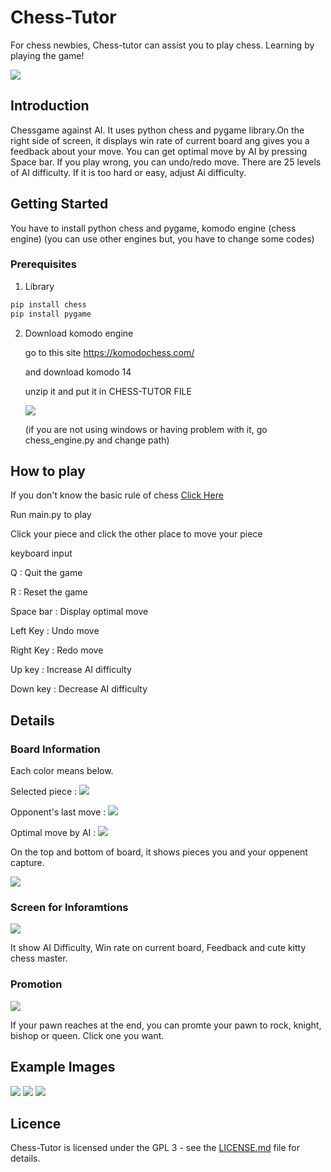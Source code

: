 # Chess-Tutor

For chess newbies, Chess-tutor can assist you to play chess. Learning by playing the game!

<img src="assets\images_for_readme\screen.png">

## Introduction

Chessgame against AI. It uses python chess and pygame library.On the right side of screen, it displays win rate of current board ang gives you a feedback about your move. You can get optimal move by AI by pressing Space bar. If you play wrong, you can undo/redo move. There are 25 levels of AI difficulty. If it is too hard or easy, adjust Ai difficulty.


## Getting Started

You have to install python chess and pygame, komodo engine (chess engine)
(you can use other engines but, you have to change some codes)

### Prerequisites

1. Library
```sh
pip install chess
pip install pygame
```

2. Download komodo engine
   
    go to this site https://komodochess.com/

    and download komodo 14

    unzip it and put it in CHESS-TUTOR FILE

    <img src="assets\images_for_readme\komodo_location.png">

    (if you are not using windows or having problem with it, go chess_engine.py and change path)
## How to play 

If you don't know the basic rule of chess [Click Here](https://en.wikipedia.org/wiki/Rules_of_chess)

Run main.py to play

Click your piece and click the other place to move your piece

keyboard input

Q : Quit the game

R : Reset the game

Space bar : Display optimal move

Left Key : Undo move

Right Key : Redo move

Up key : Increase AI difficulty

Down key : Decrease AI difficulty

## Details

### Board Information 

Each color means below.

Selected piece : <img src="assets\images_for_readme\selected.png">

Opponent's last move : <img src="assets\images_for_readme\last_move.png">

Optimal move by AI : <img src="assets\images_for_readme\spacebar.png">




On the top and bottom of board, it shows pieces you and your oppenent capture.

<img src="assets\images_for_readme\captured_piece.png">


### Screen for Inforamtions

<img src="assets\images_for_readme\informations.png">

It show AI Difficulty, Win rate on current board, Feedback and cute kitty chess master.

### Promotion

<img src="assets\images_for_readme\promotion_screen.png">

If your pawn reaches at the end, you can promte your pawn to rock, knight, bishop or queen.
Click one you want.

## Example Images

<img src="assets\images_for_readme\Running_example.png">
<img src="assets\images_for_readme\promotion.png">
<img src="assets\images_for_readme\checkmate.png">

## Licence
Chess-Tutor is licensed under the GPL 3 - see the [LICENSE.md](LICENSE.md) file for details.